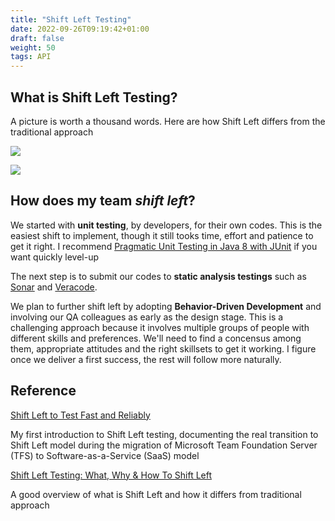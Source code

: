 ```yaml
---
title: "Shift Left Testing"
date: 2022-09-26T09:19:42+01:00
draft: false
weight: 50
tags: API
---
```


## What is Shift Left Testing?

A picture is worth a thousand words. Here are how Shift Left differs from the traditional approach

![](https://s7280.pcdn.co/wp-content/uploads/2017/07/key-1.png)

![](https://s7280.pcdn.co/wp-content/uploads/2017/07/key-2.png)

## How does my team _shift left_?

We started with **unit testing**, by developers, for their own codes. This is the easiest shift to implement, though it still tooks time, effort and patience to get it right. I recommend [Pragmatic Unit Testing in Java 8 with JUnit](https://pragprog.com/titles/utj2/pragmatic-unit-testing-in-java-8-with-junit/) if you want quickly level-up

The next step is to submit our codes to **static analysis testings** such as [Sonar](https://www.sonarqube.org/) and [Veracode](https://www.veracode.com/).

We plan to further shift left by adopting **Behavior-Driven Development** and involving our QA colleagues as early as the design stage. This is a challenging approach because it involves multiple groups of people with different skills and preferences. We'll need to find a concensus among them, appropriate attitudes and the right skillsets to get it working. I figure once we deliver a first success, the rest will follow more naturally.

## Reference

[Shift Left to Test Fast and Reliably](https://www.youtube.com/watch?v=iJkI8PwlxR4&t=1s)

My first introduction to Shift Left testing, documenting the real transition to Shift Left model during the migration of Microsoft Team Foundation Server (TFS) to Software-as-a-Service (SaaS) model

[Shift Left Testing: What, Why & How To Shift Left](https://www.bmc.com/blogs/what-is-shift-left-shift-left-testing-explained)

A good overview of what is Shift Left and how it differs from traditional approach


